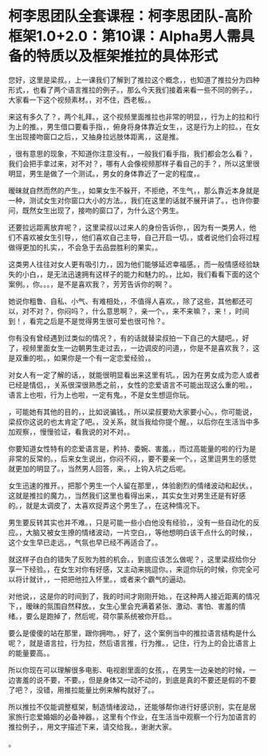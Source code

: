 # 柯李思团队全套课程：柯李思团队-高阶框架1.0+2.0：第10课：Alpha男人需具备的特质以及框架推拉的具体形式

您好，这里是梁叔。，上一课我们了解到了推拉这个概念，，也知道了推拉分为四种形式，，也看了两个语言推拉的例子。，那么今天我们接着来看一些不同的例子。，大家看一下这个视频素材。，对不住，西老板。。

来这有多久了？，两个礼拜。，这个视频里面推拉也非常的明显，，行为上的拉和行为上的推。，男生借口要看手指，，俯身将身体靠近女生，，这是行为上的拉。，在女生出现接吻窗口之后，，又抽身拉远肢体距离，，这是推。

，很有意思的现象，不知道你注意没有。，一般我们看手指，我们都会怎么看？，我们会把手拿过来，对不对？，哪有人会像视频那样子看自己的手？，所以这里很明显，男生是做了一个测试。，男女的身体靠近了一定的程度，。

暧昧就自然而然的产生。，如果女生不躲开，不拒绝，不生气，，那么靠近本身就是一种，测试女生对你窗口大小的方法。，我们在这里的话就不展开讲了。，也许你要问，既然女生出现了，接吻的窗口了，为什么这个男生。

还要拉远距离放弃呢？，这里梁叔以过来人的身份告诉你，，因为有一类男人，他们不喜欢被女生引导，，他们喜欢自己主导，自己开启一切。，或者说他们会将过程做得更加的扎实，，不会急于去品尝胜利的果实。。

这类男人往往对女人更有吸引力，，因为他们能够延迟幸福感。，而一般情感经验缺失的小白，，是无法迅速拥有这样子的能力和魅力的。，比如，我们看看下面的这个案例。，你。。。，是不是喜欢我？，芳芳告诉你的啊？。

她说你粗鲁、自私、小气、有难相处，，不值得人喜欢。，除了这些，其他都还可以，对不对？，你闷吗？，什么意思啊？，亲一个。，来不来嘛？，来！，时间到！，看完之后是不是觉得男生很可爱也很可怜？。

你有没有曾经遇到过类似的情况？，有的话就替梁叔拍一下自己的大腿吧。，好了，视频里面女生一边朝男生走过去，，一边调皮的问道，，你是不是喜欢我？，这是双重的啦。，如果你是一个有一定恋爱经验，。

对女人有一定了解的话，，就能很明显看出来这里有坑。，因为在男女成为恋人或者已经是情侣，，关系很深很熟悉之前，，女性的恋爱语言不可能出现这么重的啦。，语言上也啦，行为上也啦，一定有鬼。，不是女生想逗你玩。

，可能她有其他的目的，，比如说骗钱。，所以梁叔要劝大家要小心。，你可能说，梁叔你这说的也太肯定了吧。，没关系，就当我给你提个醒。，以后你在生活当中多加观察，，慢慢验证，看我说的对不对。。

你要知道女性特有的恋爱语言是，矜持、委婉、害羞。，而过高能量的啦的行为是非常的反常的。，后来女生说出，你闷不闷，，要不要亲一个。，这里逗男生的感觉就更加的明显了。，当然男人回答，来。，上钩入坑之后呢。

女生迅速的推开。，把那个男生一个人留在那里，，体验剧烈的情绪波动和起伏。，这就是推拉的魔力。，当然我们这里也看得出来，，其实女生对男生还是有好感的。，就是太调皮了，太喜欢捉弄这个男生了。，在这种情况下。

男生要反转其实也并不难。，只是可能一些小白他没有经验，，没有一些自动化的反应。，大脑又被女生撩的情绪波动，一片空白。，等他想明白该干点什么的时候，，这个女生早已走远。，气氛也早已经不再适合了。。

就这样子白白的错失了反败为胜的机会。，到底应该怎么做呢？，这里梁叔给你分享一下经验。，在女生对你有好感，又主动来挑逗你。，来逗你玩的时候，你完全可以将计就计，，一把把他拉入怀里。，或者来个霸气的逼动。

对他说，，这是你的时间到了，我的时间才刚刚开始。，在这种两人接近距离的情况下，，暧昧的氛围自然释放。，女生心里会充满着紧张、激动、害怕、害羞的情绪。，要么是跑掉了，然后呢，荷尔蒙系统被你开启。。

要么是傻傻的站在那里，跟你拥吻。，好了，这个案例当中的推拉语言结构是什么呢？，就是语言拉，行为拉，然后语言推，行为推。，记住，行为上的会比语言上的能量要高。。

所以你现在可以理解很多电影、电视剧里面的女孩，，在男生一边亲她的时候，一边害羞的说不要，不要。，但是身体又一动不动的，到底是真的不要还是假的不要了吧？，没错，用推拉能量比例来解构就好了。。

所以推拉不仅能调整框架，制造情绪波动，，还能够帮你进行好感识别，实在是居家旅行恋爱婚姻的必备神器。，这里有个作业，在生活当中观察一个行为加语言的推拉例子，，用文字描述下来，请交给我。，谢谢大家。

。